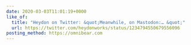 ```yaml
---
date: 2020-03-03T11:01:19+0000
like_of:
  title: "Heydon on Twitter: &quot;Meanwhile, on Mastodon:… &quot;"
  url: https://twitter.com/heydonworks/status/1234794550679556096
posting_method: https://omnibear.com
---
```

